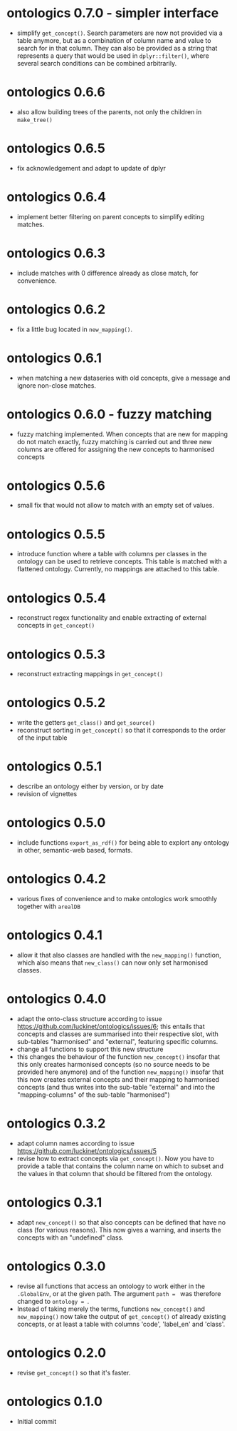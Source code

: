 # ontologics 0.7.0 - simpler interface

- simplify `get_concept()`. Search parameters are now not provided via a table anymore, but as a combination of column name and value to search for in that column. They can also be provided as a string that represents a query that would be used in `dplyr::filter()`, where several search conditions can be combined arbitrarily.

# ontologics 0.6.6

- also allow building trees of the parents, not only the children in `make_tree()`

# ontologics 0.6.5

- fix acknowledgement and adapt to update of dplyr

# ontologics 0.6.4

- implement better filtering on parent concepts to simplify editing matches.

# ontologics 0.6.3

- include matches with 0 difference already as close match, for convenience.

# ontologics 0.6.2

- fix a little bug located in `new_mapping()`.

# ontologics 0.6.1

- when matching a new dataseries with old concepts, give a message and ignore non-close matches.

# ontologics 0.6.0 - fuzzy matching

- fuzzy matching implemented. When concepts that are new for mapping do not match exactly, fuzzy matching is carried out and three new columns are offered for assigning the new concepts to harmonised concepts

# ontologics 0.5.6

- small fix that would not allow to match with an empty set of values.

# ontologics 0.5.5

- introduce function where a table with columns per classes in the ontology can be used to retrieve concepts. This table is matched with a flattened ontology. Currently, no mappings are attached to this table.

# ontologics 0.5.4

- reconstruct regex functionality and enable extracting of external concepts in `get_concept()`

# ontologics 0.5.3

- reconstruct extracting mappings in `get_concept()`

# ontologics 0.5.2

- write the getters `get_class()` and `get_source()`
- reconstruct sorting in `get_concept()` so that it corresponds to the order of the input table

# ontologics 0.5.1

- describe an ontology either by version, or by date
- revision of vignettes

# ontologics 0.5.0

- include functions `export_as_rdf()` for being able to explort any ontology in other, semantic-web based, formats.

# ontologics 0.4.2

- various fixes of convenience and to make ontologics work smoothly together with `arealDB`

# ontologics 0.4.1

- allow it that also classes are handled with the `new_mapping()` function, which also means that `new_class()` can now only set harmonised classes.

# ontologics 0.4.0

- adapt the onto-class structure according to issue https://github.com/luckinet/ontologics/issues/6; this entails that concepts and classes are summarised into their respective slot, with sub-tables "harmonised" and "external", featuring specific columns.
- change all functions to support this new structure
- this changes the behaviour of the function `new_concept()` insofar that this only creates harmonised concepts (so no source needs to be provided here anymore) and of the function `new_mapping()` insofar that this now creates external concepts and their mapping to harmonised concepts (and thus writes into the sub-table "external" and into the "mapping-columns" of the sub-table "harmonised")

# ontologics 0.3.2

- adapt column names according to issue https://github.com/luckinet/ontologics/issues/5
- revise how to extract concepts via `get_concept()`. Now you have to provide a table that contains the column name on which to subset and the values in that column that should be filtered from the ontology.

# ontologics 0.3.1

- adapt `new_concept()` so that also concepts can be defined that have no class (for various reasons). This now gives a warning, and inserts the concepts with an "undefined" class.

# ontologics 0.3.0

* revise all functions that access an ontology to work either in the `.GlobalEnv`, or at the given path. The argument `path = ` was therefore changed to `ontology = `.
* Instead of taking merely the terms, functions `new_concept()` and `new_mapping()` now take the output of `get_concept()` of already existing concepts, or at least a table with columns 'code', 'label_en' and 'class'.

# ontologics 0.2.0

* revise `get_concept()` so that it's faster.

# ontologics 0.1.0

* Initial commit
